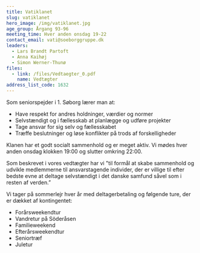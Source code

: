 ```yaml
---
title: Vatiklanet
slug: vatiklanet
hero_image: /img/vatiklanet.jpg
age_group: Årgang 93-96
meeting_time: Hver anden onsdag 19-22
contact_email: vati@soeborggruppe.dk
leaders:
  - Lars Brandt Partoft
  - Anna Kaihøj
  - Simon Werner-Thunø
files:
  - link: /files/Vedtaegter_0.pdf
    name: Vedtægter
address_list_code: 1632
---
```

Som seniorspejder i 1. Søborg lærer man at:

<ul><li>Have respekt for andres holdninger, værdier og normer</li><li>Selvstændigt og i fællesskab at planlægge og udføre projekter</li><li>Tage ansvar for sig selv og fællesskabet</li><li>Træffe beslutninger og løse konflikter på trods af forskelligheder</li></ul>

Klanen har et godt socialt sammenhold og er meget aktiv. Vi mødes hver anden onsdag klokken 19:00 og slutter omkring 22:00.

Som beskrevet i vores vedtægter har vi "til formål at skabe sammenhold og udvikle medlemmerne til ansvarstagende individer, der er villige til efter bedste evne at deltage selvstændigt i det danske samfund såvel som i resten af verden.”

<div>Vi tager på sommerlejr hver år med deltagerbetaling og følgende ture, der er dækket af kontingentet:</div><ul><li><div>Forårsweekendtur</div></li><li><div>Vandretur på Söderåsen</div></li><li><div>Familieweekend</div></li><li>Efterårsweekendtur </li><li>Seniortræf </li><li>Juletur</li></ul>
